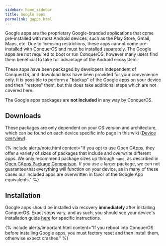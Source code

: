```yaml
---
sidebar: home_sidebar
title: Google apps
permalink: gapps.html
---
```

Google apps are the proprietary Google-branded applications that come pre-installed with most Android devices, such as the Play Store, Gmail, Maps, etc.
Due to licensing restrictions, these apps cannot come pre-installed with ConquerOS and must be installed separately. The Google apps are not required to
boot or run ConquerOS, however many users find them beneficial to take full advantage of the Android ecosystem.

These apps have been packaged by developers independent of ConquerOS, and download links have been provided for your convenience only. It is possible to perform
a "backup" of the Google apps on your device and then "restore" them, but this does take additional steps which are not covered here.

The Google apps packages are **not included** in any way by ConquerOS.

## Downloads

These packages are only dependent on your OS version and architecture, which can be found on each device specific info page in this wiki ([Device overview](devices.html)).

{% include alerts/note.html content="If you opt to use Open GApps, they offer a variety of sizes of packages that include and overwrite different apps. We only recommend package sizes up through `nano`, as described in [Open GApps Package Comparison](https://github.com/opengapps/opengapps/wiki/Package-Comparison). If you use a larger package, we can not guarantee that everything will function on your device, as in many of these cases our included apps are overwritten in favor of the Google App equivalents." %}

## Installation

Google apps should be installed via recovery **immediately** after installing ConquerOS. Exact steps vary, and as such, you should see your device's installation guide [here](https://wiki.conqueros.co/devices/) for specific instructions.

{% include alerts/important.html content="If you reboot into ConquerOS before installing Google apps, you must factory reset and then install them, otherwise expect crashes." %}
